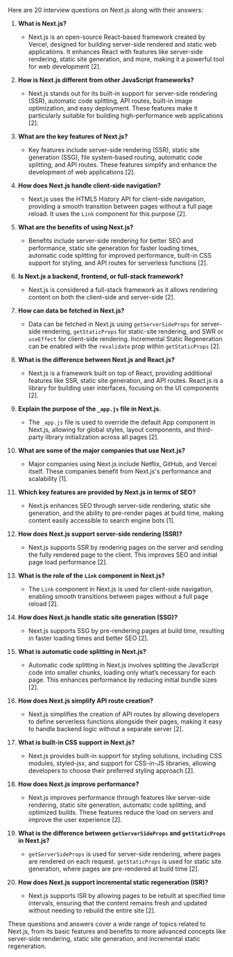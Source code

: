 Here are 20 interview questions on Next.js along with their answers:

1. **What is Next.js?**

   - Next.js is an open-source React-based framework created by Vercel, designed for building server-side rendered and static web applications. It enhances React with features like server-side rendering, static site generation, and more, making it a powerful tool for web development [2].

2. **How is Next.js different from other JavaScript frameworks?**

   - Next.js stands out for its built-in support for server-side rendering (SSR), automatic code splitting, API routes, built-in image optimization, and easy deployment. These features make it particularly suitable for building high-performance web applications [2].

3. **What are the key features of Next.js?**

   - Key features include server-side rendering (SSR), static site generation (SSG), file system-based routing, automatic code splitting, and API routes. These features simplify and enhance the development of web applications [2].

4. **How does Next.js handle client-side navigation?**

   - Next.js uses the HTML5 History API for client-side navigation, providing a smooth transition between pages without a full page reload. It uses the `Link` component for this purpose [2].

5. **What are the benefits of using Next.js?**

   - Benefits include server-side rendering for better SEO and performance, static site generation for faster loading times, automatic code splitting for improved performance, built-in CSS support for styling, and API routes for serverless functions [2].

6. **Is Next.js a backend, frontend, or full-stack framework?**

   - Next.js is considered a full-stack framework as it allows rendering content on both the client-side and server-side [2].

7. **How can data be fetched in Next.js?**

   - Data can be fetched in Next.js using `getServerSideProps` for server-side rendering, `getStaticProps` for static-site rendering, and SWR or `useEffect` for client-side rendering. Incremental Static Regeneration can be enabled with the `revalidate` prop within `getStaticProps` [2].

8. **What is the difference between Next.js and React.js?**

   - Next.js is a framework built on top of React, providing additional features like SSR, static site generation, and API routes. React.js is a library for building user interfaces, focusing on the UI components [2].

9. **Explain the purpose of the `_app.js` file in Next.js.**

   - The `_app.js` file is used to override the default App component in Next.js, allowing for global styles, layout components, and third-party library initialization across all pages [2].

10. **What are some of the major companies that use Next.js?**

    - Major companies using Next.js include Netflix, GitHub, and Vercel itself. These companies benefit from Next.js's performance and scalability [1].

11. **Which key features are provided by Next.js in terms of SEO?**

    - Next.js enhances SEO through server-side rendering, static site generation, and the ability to pre-render pages at build time, making content easily accessible to search engine bots [1].

12. **How does Next.js support server-side rendering (SSR)?**

    - Next.js supports SSR by rendering pages on the server and sending the fully rendered page to the client. This improves SEO and initial page load performance [2].

13. **What is the role of the `Link` component in Next.js?**

    - The `Link` component in Next.js is used for client-side navigation, enabling smooth transitions between pages without a full page reload [2].

14. **How does Next.js handle static site generation (SSG)?**

    - Next.js supports SSG by pre-rendering pages at build time, resulting in faster loading times and better SEO [2].

15. **What is automatic code splitting in Next.js?**

    - Automatic code splitting in Next.js involves splitting the JavaScript code into smaller chunks, loading only what’s necessary for each page. This enhances performance by reducing initial bundle sizes [2].

16. **How does Next.js simplify API route creation?**

    - Next.js simplifies the creation of API routes by allowing developers to define serverless functions alongside their pages, making it easy to handle backend logic without a separate server [2].

17. **What is built-in CSS support in Next.js?**

    - Next.js provides built-in support for styling solutions, including CSS modules, styled-jsx, and support for CSS-in-JS libraries, allowing developers to choose their preferred styling approach [2].

18. **How does Next.js improve performance?**

    - Next.js improves performance through features like server-side rendering, static site generation, automatic code splitting, and optimized builds. These features reduce the load on servers and improve the user experience [2].

19. **What is the difference between `getServerSideProps` and `getStaticProps` in Next.js?**

    - `getServerSideProps` is used for server-side rendering, where pages are rendered on each request. `getStaticProps` is used for static site generation, where pages are pre-rendered at build time [2].

20. **How does Next.js support incremental static regeneration (ISR)?**
    - Next.js supports ISR by allowing pages to be rebuilt at specified time intervals, ensuring that the content remains fresh and updated without needing to rebuild the entire site [2].

These questions and answers cover a wide range of topics related to Next.js, from its basic features and benefits to more advanced concepts like server-side rendering, static site generation, and incremental static regeneration.
